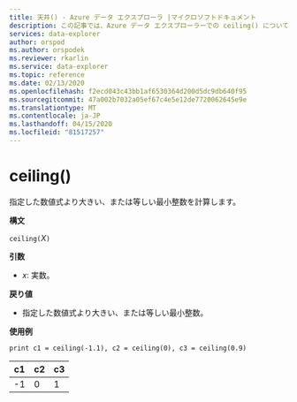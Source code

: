 ```yaml
---
title: 天井() - Azure データ エクスプローラ |マイクロソフトドキュメント
description: この記事では、Azure データ エクスプローラーでの ceiling() について説明します。
services: data-explorer
author: orspod
ms.author: orspodek
ms.reviewer: rkarlin
ms.service: data-explorer
ms.topic: reference
ms.date: 02/13/2020
ms.openlocfilehash: f2ecd043c43bb1af6530364d200d5dc9db640f95
ms.sourcegitcommit: 47a002b7032a05ef67c4e5e12de7720062645e9e
ms.translationtype: MT
ms.contentlocale: ja-JP
ms.lasthandoff: 04/15/2020
ms.locfileid: "81517257"
---
```

# <a name="ceiling"></a>ceiling()

指定した数値式より大きい、または等しい最小整数を計算します。

**構文**

`ceiling(`*X*`)`

**引数**

* *x*: 実数。

**戻り値**

* 指定した数値式より大きい、または等しい最小整数。 

**使用例**

```kusto
print c1 = ceiling(-1.1), c2 = ceiling(0), c3 = ceiling(0.9)
```

|c1|c2|c3|
|---|---|---|
|-1|0|1|